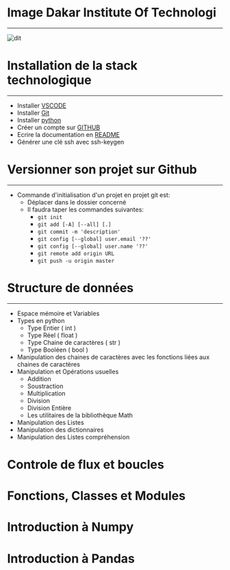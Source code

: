 # Image Dakar Institute Of Technologi
___

![dit](https://dit.sn/wp-content/uploads/2019/03/Logo.png)


# Installation de la stack technologique
___

* Installer [VSCODE](https://code.visualstudio.com/)
* Installer [Git](https://git-scm.com/downloads)
* Installer [python](https://www.python.org/downloads/)
* Créer un compte sur [GITHUB](https://github.com/signup)
* Ecrire la documentation en [README](https://www.markdownguide.org/basic-syntax)
* Générer une clé ssh avec ssh-keygen

# Versionner son projet sur Github
___

* Commande d'initialisation d'un projet en projet git est: 
  * Déplacer dans le dossier concerné
  * Il faudra taper les commandes suivantes:
    * <code>git init</code>
    * <code>git add [-A] [--all] [.]</code>
    * <code>git commit -m 'description'</code>
    * <code>git config [--global] user.email '??'</code>
    * <code>git config [--global] user.name '??'</code>
    * <code>git remote add origin URL </code>
    * <code>git push -u origin master</code>

# Structure de données
___

* Espace mémoire et Variables
* Types en python
  * Type Entier ( int )
  * Type Réel ( float )
  * Type Chaine de caractères ( str )
  * Type Booléen ( bool )
* Manipulation des chaines de caractères avec les fonctions liées aux chaines de caractères
* Manipulation et Opérations usuelles
  * Addition
  * Soustraction
  * Multiplication
  * Division
  * Division Entière
  * Les utilitaires de la bibliothèque Math
* Manipulation des Listes
* Manipulation des dictionnaires
* Manipulation des Listes compréhension

# Controle de flux et boucles
# Fonctions, Classes et Modules
# Introduction à Numpy
# Introduction à Pandas
